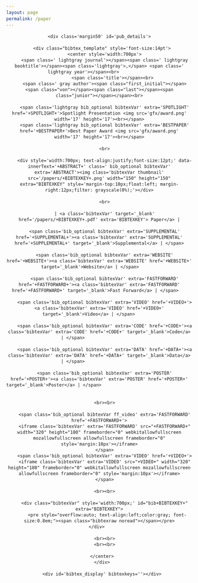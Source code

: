 ```yaml
---
layout: page
permalink: /paper
---
```


<center>
<div id='container'>

    <div class='margin50' id='pub_details'>

      <div class="bibtex_template" style='font-size:14pt'>
        <center style='width:700px'>
        <span class=' lightgray journal'></span><span class=' lightgray booktitle'></span><span class='lightgray'>,</span> <span class=' lightgray year'></span><br>            
              <span class='title'></span><br>
        <span class=' gray author'><span class="first_initial"></span> <span class="von"></span><span class="last"></span><span class="junior"></span></span><br>

        <span class='lightgray bib_optional bibtexVar' extra='SPOTLIGHT' href='+SPOTLIGHT+'>Spotlight Presentation <img src='gfx/award.png' width='17' height='17'><br></span>
        <span class='lightgray bib_optional bibtexVar' extra='BESTPAPER' href='+BESTPAPER+'>Best Paper Award <img src='gfx/award.png' width='17' height='17'><br></span>

        <br>

        <div style='width:700px; text-align:justify;font-size:12pt;' data-innerText='+ABSTRACT+' class=' bib_optional bibtexVar' extra='ABSTRACT'><img class='bibtexVar thumbnail' src='/papers/+BIBTEXKEY+.png' width="150" height="150" extra="BIBTEXKEY" style='margin-top:10px;float:left; margin-right:12px;filter: grayscale(0%);'></div>

        <br>

        | <a class='bibtexVar' target='_blank' href='/papers/+BIBTEXKEY+.pdf' extra='BIBTEXKEY'> Paper</a> |

        <span class='bib_optional bibtexVar' extra='SUPPLEMENTAL' href='+SUPPLEMENTAL+'><a class='bibtexVar' extra='SUPPLEMENTAL' href='+SUPPLEMENTAL+' target='_blank'>Supplemental</a> | </span>

        <span class='bib_optional bibtexVar' extra='WEBSITE' href='+WEBSITE+'><a class='bibtexVar' extra='WEBSITE' href='+WEBSITE+' target='_blank'>Website</a> | </span>       

        <span class='bib_optional bibtexVar' extra='FASTFORWARD' href='+FASTFORWARD+'><a class='bibtexVar' extra='FASTFORWARD' href='+FASTFORWARD+' target='_blank'>Fast Forward</a> | </span>   

        <span class='bib_optional bibtexVar' extra='VIDEO' href='+VIDEO+'><a class='bibtexVar' extra='VIDEO' href='+VIDEO+' target='_blank'>Video</a> | </span>        

        <span class='bib_optional bibtexVar' extra='CODE' href='+CODE+'><a class='bibtexVar' extra='CODE' href='+CODE+' target='_blank'>Code</a> | </span>                    
         
        <span class='bib_optional bibtexVar' extra='DATA' href='+DATA+'><a class='bibtexVar' extra='DATA' href='+DATA+' target='_blank'>Data</a> | </span>                    

        <span class='bib_optional bibtexVar' extra='POSTER' href='+POSTER+'><a class='bibtexVar' extra='POSTER' href='+POSTER+' target='_blank'>Poster</a> | </span>                                          


        <br><br>

        <span class='bib_optional bibtexVar ff_video' extra='FASTFORWARD' href='+FASTFORWARD+'>
        <iframe class='bibtexVar' extra='FASTFORWARD' src="+FASTFORWARD+" width="320" height="180" frameborder="0" webkitallowfullscreen mozallowfullscreen allowfullscreen frameborder="0" style='margin:10px'></iframe>
        </span>
        <span class='bib_optional bibtexVar' extra='VIDEO' href='+VIDEO+'>
        <iframe class='bibtexVar' extra='VIDEO' src="+VIDEO+" width="320" height="180" frameborder="0" webkitallowfullscreen mozallowfullscreen allowfullscreen frameborder="0" style='margin:10px'></iframe>
        </span>

        <br><br>

        <div class="bibtexVar" style='width:700px;' id="bib+BIBTEXKEY+" extra="BIBTEXKEY">
          <pre style="overflow:auto; text-align:left;color:gray; font-size:0.8em;"><span class="bibtexraw noread"></span></pre>
        </div>      

        <br><br>
        <br><br>

      </center>
      </div>

      <div id='bibtex_display' bibtexkeys=''></div>

  </div>  

</div>
</center>


<script type='text/javascript' src='/js/jquery.js'></script>
<script type='text/javascript' src='/js/moment.js'></script>
<script type='text/javascript' src='/js/bibtex.js'></script>

<script type='text/javascript'>

  var requested_pub = document.location.search.substring(1).split('&')[0];

  $('#bibtex_display').attr('bibtexkeys', requested_pub);

</script>

<bibtex src='/papers/pub.bib'></bibtex>
